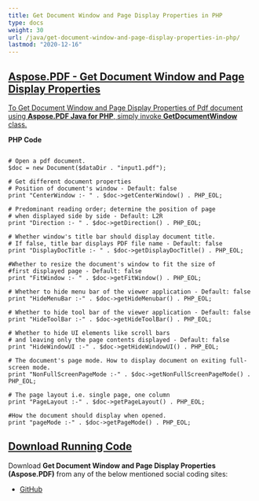 ```yaml
---
title: Get Document Window and Page Display Properties in PHP
type: docs
weight: 30
url: /java/get-document-window-and-page-display-properties-in-php/
lastmod: "2020-12-16"
---
```


## <ins>**Aspose.PDF - Get Document Window and Page Display Properties**
<ins>To Get Document Window and Page Display Properties of Pdf document using **Aspose.PDF Java for PHP**, simply invoke **GetDocumentWindow** class.

**PHP Code**
```

# Open a pdf document.
$doc = new Document($dataDir . "input1.pdf");

# Get different document properties
# Position of document's window - Default: false
print "CenterWindow :- " . $doc->getCenterWindow() . PHP_EOL;

# Predominant reading order; determine the position of page
# when displayed side by side - Default: L2R
print "Direction :- " . $doc->getDirection() . PHP_EOL;

# Whether window's title bar should display document title.
# If false, title bar displays PDF file name - Default: false
print "DisplayDocTitle :- " . $doc->getDisplayDocTitle() . PHP_EOL;

#Whether to resize the document's window to fit the size of
#first displayed page - Default: false
print "FitWindow :- " . $doc->getFitWindow() . PHP_EOL;

# Whether to hide menu bar of the viewer application - Default: false
print "HideMenuBar :-" . $doc->getHideMenubar() . PHP_EOL;

# Whether to hide tool bar of the viewer application - Default: false
print "HideToolBar :-" . $doc->getHideToolBar() . PHP_EOL;

# Whether to hide UI elements like scroll bars
# and leaving only the page contents displayed - Default: false
print "HideWindowUI :-" . $doc->getHideWindowUI() . PHP_EOL;

# The document's page mode. How to display document on exiting full-screen mode.
print "NonFullScreenPageMode :-" . $doc->getNonFullScreenPageMode() . PHP_EOL;

# The page layout i.e. single page, one column
print "PageLayout :-" . $doc->getPageLayout() . PHP_EOL;

#How the document should display when opened.
print "pageMode :-" . $doc->getPageMode() . PHP_EOL;

```
## <ins>**Download Running Code**
Download **Get Document Window and Page Display Properties (Aspose.PDF)** from any of the below mentioned social coding sites:

- [GitHub](https://github.com/aspose-pdf/Aspose.PDF-for-Java/blob/master/Plugins/Aspose_Pdf_Java_for_PHP/src/Aspose/Pdf/WorkingWithDocumentObject/GetDocumentWindow.php)
